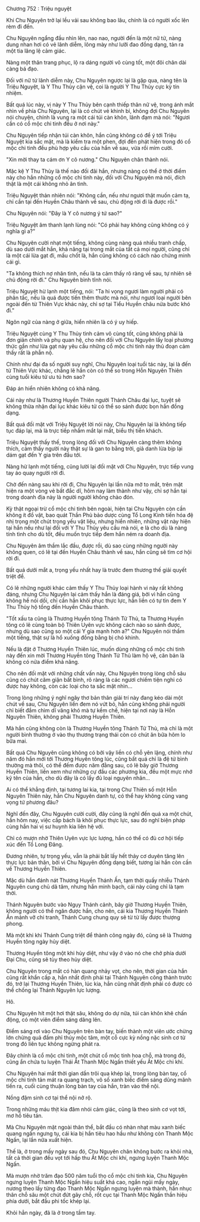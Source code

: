 




Chương 752 : Triệu nguyệt


Khi Chu Nguyên trở lại lều vải sau không bao lâu, chính là có người xốc lên rèm đi đến.

Chu Nguyên ngẩng đầu nhìn lên, nao nao, người đến là một nữ tử, nàng dung nhan hơi có vẻ lãnh diễm, lông mày như lưỡi đao đồng dạng, tản ra một tia lăng lệ cảm giác.

Nàng một thân trang phục, lộ ra dáng người vô cùng tốt, một đôi chân dài càng bá đạo.

Đối với nữ tử lãnh diễm này, Chu Nguyên ngược lại là gặp qua, nàng tên là Triệu Nguyệt, là Y Thu Thủy cận vệ, coi là người Y Thu Thủy cực kỳ tín nhiệm.

Bất quá lúc này, vị này Y Thu Thủy bên cạnh thiếp thân nữ vệ, trong ánh mắt nhìn về phía Chu Nguyên, lại là có chút vẻ khinh bỉ, không đợi Chu Nguyên nói chuyện, chính là vung ra một cái túi càn khôn, lãnh đạm mà nói: "Ngươi cần có cổ mộc chi tinh đều ở nơi này."

Chu Nguyên tiếp nhận túi càn khôn, hắn cũng không có để ý tới Triệu Nguyệt kia sắc mặt, mà là kiểm tra một phen, đợi đến phát hiện trong đó cổ mộc chi tinh đều phù hợp yêu cầu của hắn về sau, vừa rồi mỉm cười.

"Xin mời thay ta cám ơn Y cô nương." Chu Nguyên chân thành nói.

Mặc kệ Y Thu Thủy là thế nào đối đãi hắn, nhưng nàng có thể ở thời điểm này cho hắn những cổ mộc chi tinh này, đối với Chu Nguyên mà nói, đích thật là một cái không nhỏ ân tình.

Triệu Nguyệt thản nhiên nói: "Không cần, nếu như ngươi thật muốn cảm tạ, chỉ cần tại đến Huyền Châu thành về sau, chủ động rời đi là được rồi."

Chu Nguyên nói: "Đây là Y cô nương ý tứ sao?"

Triệu Nguyệt âm thanh lạnh lùng nói: "Có phải hay không cũng không có ý nghĩa gì a?"

Chu Nguyên cười nhạt một tiếng, không cùng nàng quá nhiều tranh chấp, dù sao dưới mắt hắn, khả năng tại trong mắt của tất cả mọi người, cũng chỉ là một cái lừa gạt đi, mấu chốt là, hắn cũng không có cách nào chứng minh cái gì.

"Ta không thích nợ nhân tình, nếu là ta cảm thấy rõ ràng về sau, tự nhiên sẽ chủ động rời đi." Chu Nguyên bình tĩnh nói.

Triệu Nguyệt hừ lạnh một tiếng, nói: "Ta hi vọng ngươi làm người phải có phân tấc, nếu là quá được tiến thêm thước mà nói, như ngươi loại người bên ngoài đến từ Thiên Vực khác này, chỉ sợ tại Tiểu Huyền châu nửa bước khó đi."

Ngôn ngữ của nàng ở giữa, hiển nhiên là có ý uy hiếp.

Triệu Nguyệt cùng Y Thu Thủy tình cảm vô cùng tốt, cũng không phải là đơn giản chính và phụ quan hệ, cho nên đối với Chu Nguyên lấy loại phương thức gần như lừa gạt này yêu cầu những cổ mộc chi tinh này thủ đoạn cảm thấy rất là phẫn nộ.

Chính như đại đa số người suy nghĩ, Chu Nguyên loại tuổi tác này, lại là đến từ Thiên Vực khác, chẳng lẽ hắn còn có thể so trong Hỗn Nguyên Thiên cùng tuổi kiêu tử ưu tú hơn sao?

Đáp án hiển nhiên không có khả năng.

Cái này như là Thương Huyền Thiên người Thánh Châu đại lục, tuyệt sẽ không thừa nhận đại lục khác kiêu tử có thể so sánh được bọn hắn đồng dạng.

Bất quá đối mặt với Triệu Nguyệt lời nói này, Chu Nguyên lại là không tiếp tục đáp lại, mà là trực tiếp nhắm mắt lại mắt, biểu thị tiễn khách.

Triệu Nguyệt thấy thế, trong lòng đối với Chu Nguyên càng thêm không thích, cảm thấy người này thật sự là gan to bằng trời, giả danh lừa bịp lại dám gạt đến Y gia trên đầu tới.

Nàng hừ lạnh một tiếng, cũng lười lại đối mặt với Chu Nguyên, trực tiếp vung tay áo quay người rời đi.

Chờ đến nàng sau khi rời đi, Chu Nguyên lại lần nữa mở to mắt, trên mặt hiện ra một vòng vẻ bất đắc dĩ, hôm nay làm thành như vậy, chỉ sợ hắn tại trong doanh địa này là người người không chào đón.

Kỳ thật ngoại trừ cổ mộc chi tinh bên ngoài, hiện tại Chu Nguyên còn cần không ít đồ vật, bao quát Thần Phủ bảo dược cùng Tổ Long Kinh tiến hóa đệ nhị trọng một chút trọng yếu vật liệu, nhưng hiển nhiên, những vật này hiện tại hắn nếu như lại đối với Y Thu Thủy yêu cầu mà nói, e là cho dù là nàng tính tình cho dù tốt, đều muốn trực tiếp đem hắn ném ra doanh địa.

Chu Nguyên âm thầm lắc đầu, được rồi, dù sao cùng những người này không quen, có lẽ tại đến Huyền Châu thành về sau, hắn cũng sẽ tìm cơ hội rời đi.

Bất quá dưới mắt a, trọng yếu nhất hay là trước đem thương thế giải quyết triệt để.

Có lẽ những người khác cảm thấy Y Thu Thủy loại hành vi này rất không đáng, nhưng Chu Nguyên lại cảm thấy hắn là đáng giá, bởi vì hắn cũng không hề nói dối, chỉ cần hắn khôi phục thực lực, hắn liền có tự tin đem Y Thu Thủy hộ tống đến Huyền Châu thành.

"Tốt xấu ta cũng là Thương Huyền tông Thánh Tử Thủ, ta Thương Huyền tông có lẽ cùng toàn bộ Thiên Uyên vực không cách nào so sánh được, nhưng dù sao cũng so một cái Y gia mạnh hơn a?" Chu Nguyên nói thầm một tiếng, thật sự là hổ xuống đồng bằng bị chó khinh.

Nếu là đặt ở Thương Huyền Thiên lúc, muốn dùng những cổ mộc chi tinh này đến xin mời Thương Huyền tông Thánh Tử Thủ làm hộ vệ, căn bản là không có nửa điểm khả năng.

Cho nên đối mặt với những chất vấn này, Chu Nguyên trong lòng chỗ sâu cũng có chút căm giận bất bình, rõ ràng là các ngươi chiếm tiện nghi có được hay không, còn các loại cho ta sắc mặt nhìn...

Trong lòng những ý nghĩ ngây thơ bản thân giải trí này đang kéo dài một chút về sau, Chu Nguyên liền đem nó vứt bỏ, hắn cũng không phải người chỉ biết đắm chìm dĩ vãng khó mà tự kềm chế, hiện tại nơi này là Hỗn Nguyên Thiên, không phải Thương Huyền Thiên.

Mà hắn cũng không còn là Thương Huyền tông Thánh Tử Thủ, mà chỉ là một người bình thường ở vào thụ thương trạng thái còn có chút ăn bữa hôm lo bữa mai.

Bất quá Chu Nguyên cũng không có bởi vậy liền có chỗ yên lặng, chính như năm đó hắn mới tới Thương Huyền tông lúc, cũng bất quá chỉ là đệ tử bình thường mà thôi, có thể đếm được năm đằng sau, có lẽ bây giờ Thương Huyền Thiên, liền xem như những cự đầu các phương kia, đều một mực nhớ kỹ tên của hắn, cho dù đây là có lấy đủ loại nguyên nhân...

Ai có thể khẳng định, tại tương lai kia, tại trong Chư Thiên số một Hỗn Nguyên Thiên này, hắn Chu Nguyên danh tự, có thể hay không cũng vang vọng tứ phương đâu?

Nghĩ đến đây, Chu Nguyên cười cười, đây cũng là nghĩ đến quá xa một chút, hắn hôm nay, việc cấp bách là khôi phục thực lực, sau đó nghĩ biện pháp cùng hắn hai vị sư huynh kia liên hệ với.

Chỉ có mượn nhờ Thiên Uyên vực lực lượng, hắn có thể có đủ cơ hội tiếp xúc đến Tổ Long Đăng.

Đương nhiên, tự trọng yếu, vẫn là phải bắt lấy hết thảy cơ duyên tăng lên thực lực bản thân, bởi vì Chu Nguyên đồng dạng biết, tương lai hắn còn cần về Thương Huyền Thiên.

Mặc dù hắn đánh nát Thương Huyền Thánh Ấn, tạm thời quấy nhiễu Thánh Nguyên cung chủ dã tâm, nhưng hắn minh bạch, cái này cũng chỉ là tạm thời.

Thánh Nguyên bước vào Ngụy Thánh cảnh, bây giờ Thương Huyền Thiên, không người có thể ngăn được hắn, cho nên, cái kia Thương Huyền Thánh Ấn mảnh vỡ chi tranh, Thánh Cung chung quy sẽ từ từ lấy được thượng phong.

Mà một khi khi Thánh Cung triệt để thành công ngày đó, cũng sẽ là Thương Huyền tông ngày hủy diệt.

Thương Huyền tông một khi hủy diệt, như vậy ở vào nó che chở phía dưới Đại Chu, cũng sẽ tùy theo hủy diệt.

Chu Nguyên trong mắt có hàn quang nhảy vọt, cho nên, thời gian của hắn cũng rất khẩn cấp a, hắn nhất định phải tại Thánh Nguyên công thành trước đó, trở lại Thương Huyền Thiên, lúc kia, hắn cũng nhất định phải có được có thể chống lại Thánh Nguyên lực lượng.

Hô.

Chu Nguyên hít một hơi thật sâu, không do dự nữa, túi càn khôn khẽ chấn động, có một viên điểm sáng dâng lên.

Điểm sáng rơi vào Chu Nguyên trên bàn tay, biến thành một viên ước chừng lớn chừng quả đấm phỉ thúy mộc tâm, một cỗ cực kỳ nồng nặc sinh cơ từ trong đó liên tục không ngừng phát ra.

Đây chính là cổ mộc chi tinh, một chút cổ mộc tinh hoa chỗ, mà trong đó, cũng ẩn chứa tu luyện Thái Ất Thanh Mộc Ngấn thiết yếu Ất Mộc chi khí.

Chu Nguyên hai mắt thời gian dần trôi qua khép lại, trong lòng bàn tay, cổ mộc chi tinh tản mát ra quang trạch, vô số xanh biếc điểm sáng dũng mãnh tiến ra, cuối cùng thuận lòng bàn tay của hắn, tràn vào thể nội.

Nồng đậm sinh cơ tại thể nội nở rộ.

Trong những máu thịt kia đâm nhói cảm giác, cũng là theo sinh cơ vọt tới, mơ hồ tiêu tán.

Mà Chu Nguyên mặt ngoài thân thể, bắt đầu có nhàn nhạt màu xanh biếc quang ngấn ngưng tụ, cái kia bị hắn tiêu hao hầu như không còn Thanh Mộc Ngấn, lại lần nữa xuất hiện.

Thế là, ở trong mấy ngày sau đó, Chu Nguyên chân không bước ra khỏi nhà, tất cả thời gian đều vọt tới hấp thu Ất Mộc chi khí, ngưng luyện Thanh Mộc Ngấn.

Mà mượn nhờ trăm đạo 500 năm tuổi thọ cổ mộc chi tinh kia, Chu Nguyên ngưng luyện Thanh Mộc Ngấn hiệu suất khá cao, ngắn ngủi mấy ngày, nương theo lấy từng đạo Thanh Mộc Ngấn ngưng luyện mà thành, hắn nhục thân chỗ sâu một chút đứt gãy chỗ, rốt cục tại Thanh Mộc Ngấn thần hiệu phía dưới, bắt đầu phi tốc khép lại.

Khỏi hẳn ngày, đã là ở trong tầm tay.




